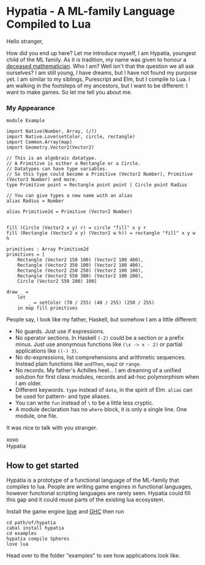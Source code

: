# Hypatia - A ML-family Language Compiled to Lua
Hello stranger,


How did you end up here? Let me introduce myself, I am Hypatia, youngest child of the ML family. As it is tradition, my name was given to honour a [deceased mathematician](https://en.wikipedia.org/wiki/Hypatia). Who I am? Well isn't that the question we all ask ourselves? I am still young, I have dreams, but I have not found my purpose yet. I am similar to my siblings, Purescript and Elm, but I compile to Lua. I am walking in the footsteps of my ancestors, but I want to be different: I want to make games. So let me tell you about me.

### My Appearance
```
module Example

import Native(Number, Array, (/))
import Native.Love(setColor, circle, rectangle)
import Common.Array(map)
import Geometry.Vector2(Vector2)

// This is an algebraic datatype.
// A Primitive is either a Rectangle or a Circle.
// Datatypes can have type variables.
// So this type could become a Primitive (Vector2 Number), Primitive (Vector3 Number) and more.
type Primitive point = Rectangle point point | Circle point Radius

// You can give types a new name with an alias
alias Radius = Number

alias Primitive2d = Primitive (Vector2 Number)


fill (Circle (Vector2 x y) r) = circle "fill" x y r
fill (Rectangle (Vector2 x y) (Vector2 w h)) = rectangle "fill" x y w h

primitives : Array Primitive2d
primitives = [
    Rectangle (Vector2 150 100) (Vector2 100 400),
    Rectangle (Vector2 350 100) (Vector2 100 400),
    Rectangle (Vector2 250 250) (Vector2 100 100),
    Rectangle (Vector2 550 300) (Vector2 100 200),
    Circle (Vector2 550 200) 100]

draw _ =
    let
        _ = setColor (70 / 255) (40 / 255) (250 / 255)
    in map fill primitives
```

People say, I look like my father, Haskell, but somehow I am a little different:

* No guards. Just use if expressions.
* No operator sections. In Haskell `(-2)` could be a section or a prefix minus. Just use anonymous functions like `(\x -> x - 2)` or partial applications like `((-) 3)`.
* No do-expressions, list comprehensions and arithmetic sequences. Instead plain functions like `andThen`, `map2` or `range`.
* No records. My father's Achilles heel... I am dreaming of a unified solution for first class modules, records and ad-hoc polymorphism when I am older.
* Different keywords. `type` instead of `data`, in the spirit of Elm. `alias` can be used for pattern- and type aliases.
* You can write `fun` instead of `\` to be a little less cryptic.
* A module declaration has no `where` block, it is only a single line. One module, one file.

It was nice to talk with you stranger.


xoxo<br>
Hypatia

## How to get started
Hypatia is a prototype of a functional language of the ML-family that compiles to lua.
People are writing game engines in functional languages, however functional scripting languages are rarely seen.
Hypatia could fill this gap and it could reuse parts of the existing lua ecosystem.

Install the game engine [love](https://love2d.org) and [GHC](https://www.haskell.org/) then run
```
cd path/of/hypatia
cabal install hypatia
cd examples
hypatia compile Spheres
love lua
```

Head over to the folder "examples" to see how applications look like.

